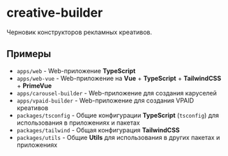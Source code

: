 # creative-builder

Черновик конструкторов рекламных креативов.

## Примеры

- `apps/web` - Web-приложение __TypeScript__
- `apps/web-vue` - Web-приложение на __Vue__ + __TypeScript__ + __TailwindCSS__ + __PrimeVue__
- `apps/carousel-builder` - Web-приложение для создания каруселей
- `apps/vpaid-builder` - Web-приложение для создания VPAID креативов
- `packages/tsconfig` - Общие конфигурации __TypeScript__ (`tsconfig`) для использования в приложениях и пакетах
- `packages/tailwind` - Общая конфигурация __TailwindCSS__
- `packages/utils` - Общие __Utils__ для использования в других пакетах и приложениях
